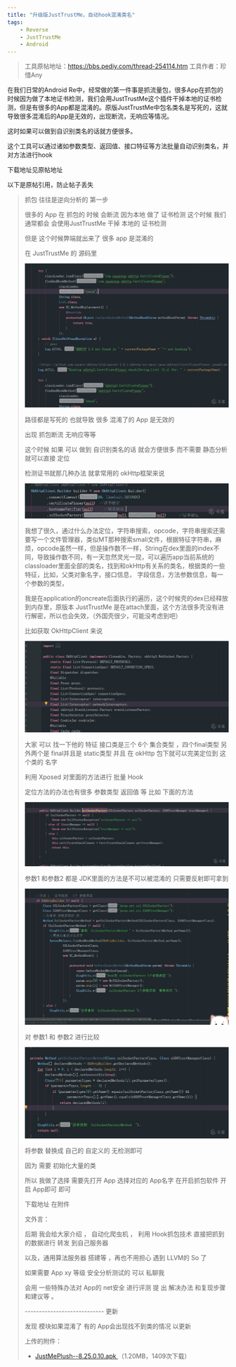 ```yaml
---
title: "升级版JustTrustMe，自动hook混淆类名"
tags:
    - Reverse
    - JustTrustMe
    - Android
---
```


> 工具原帖地址：https://bbs.pediy.com/thread-254114.htm
> 工具作者：珍惜Any

在我们日常的Android Re中，经常做的第一件事是抓流量包，很多App在抓包的时候因为做了本地证书检测，我们会用JustTrustMe这个插件干掉本地的证书检测，但是有很多的App都是混淆的。原版JustTrustMe中包名类名是写死的，这就导致很多混淆后的App是无效的，出现断流，无响应等情况。

这时如果可以做到自识别类名的话就方便很多。

这个工具可以通过诸如参数类型、返回值、接口特征等方法批量自动识别类名，并对方法进行hook

下载地址见原帖地址

以下是原帖引用，防止帖子丢失



> 抓包 往往是逆向分析的 第一步 
>
> 很多的 App 在 抓包的 时候 会断流 因为本地 做了 证书检测 这个时候 我们通常都会 会使用JustTrustMe 干掉 本地的 证书检测
>
> 但是 这个时候弊端就出来了 很多 app 是混淆的 
>
> 在 JustTrustMe 的 源码里 
>
> ![img](2020-04-26-auto_hook_JustTrustMe.assets/819934_DKDFS2V57AG2UYG.jpg)
>
> 路径都是写死的 也就导致 很多 混淆了的 App 是无效的 
>
> 出现 抓包断流 无响应等等 
>
> 这个时候 如果 可以 做到 自识别类名的话 就会方便很多 而不需要 静态分析 就可以直接 定位 
>
> 检测证书就那几种办法 就拿常用的 okHttp框架来说 
>
> ![img](2020-04-26-auto_hook_JustTrustMe.assets/819934_32FTB74MSVKSTSS.jpg)
>
> 我想了很久，通过什么办法定位，字符串搜索，opcode，字符串搜索还需要写一个文件管理器，类似MT那种搜索smali文件，根据特征字符串，麻烦，opcode虽然一样，但是操作数不一样，String在dex里面的index不同，导致操作数不同，有一天忽然灵光一现，可以遍历app当前系统的classloader里面全部的类名，找到和okHttp有关系的类名，根据类的一些特征，比如，父类对象名字，接口信息， 字段信息，方法参数信息，每一个参数的类型，
>
> 我是在application的oncreate后面执行的遍历，这个时候壳的dex已经释放到内存里，原版本 JustTrustMe 是在attach里面，这个方法很多壳没有进行解密，所以也会失效，（外国壳很少，可能没考虑到吧）
>
> 比如获取 OkHttpClient 来说 
>
> ![img](2020-04-26-auto_hook_JustTrustMe.assets/819934_8F579XXKTWZNM7D.jpg)
>
> 大家 可以 找一下他的 特征 接口类是三个 6个 集合类型 ，四个final类型 另外两个是 final并且是 static类型 并且 在 okHttp 包下就可以完美定位到 这个类的 名字 
>
> 利用 Xposed 对里面的方法进行 批量 Hook 
>
> 定位方法的办法也有很多  参数类型 返回值 等 比如 下面的方法 
>
> ![img](2020-04-26-auto_hook_JustTrustMe.assets/819934_ZRSH4R6BWM8MNFR.jpg)
>
> 参数1 和参数2 都是 JDK里面的方法是不可以被混淆的 只需要反射即可拿到  
>
> ![img](2020-04-26-auto_hook_JustTrustMe.assets/819934_2S9MUATTRKHAGQE.jpg)
>
> 对 参数1 和 参数2 进行比较 
>
> ![img](2020-04-26-auto_hook_JustTrustMe.assets/819934_44MTXVR5EV8A7QF.jpg)
>
> 将参数 替换成 自己的 自定义的  无检测即可 
>
> 因为 需要 初始化大量的类 
>
> 所以 我做了选择 需要先打开 App 选择对应的 App名字 在开启抓包软件 开启 App即可 即可 
>
> 下载地址 在附件
>
> 文外言：
>
> 后期 我会给大家介绍 ， 自动化爬虫机 ， 利用 Hook抓包技术 直接把抓到的数据进行 转发 到自己服务器 
>
> 以及，通用算法服务器 搭建等 ，再也不用担心 遇到 LLVM的 So 了 
>
> 如果需要 App xy 等级 安全分析测试的 可以 私聊我 
>
> 会用 一些特殊办法对 App的 net安全 进行评测 提 出 解决办法 和复现步骤 和建议等 。
>
> ---------------------------- 更新 
>
> 发现 模块如果混淆了 有的 App会出现找不到类的情况 以更新
>
> 
>
> 上传的附件：
>
> - [ JustMePlush--8.25.0.10.apk ](2020-04-26-auto_hook_JustTrustMe.assets/JustMePlush--8.25.0.10.apk)（1.20MB，1409次下载）
